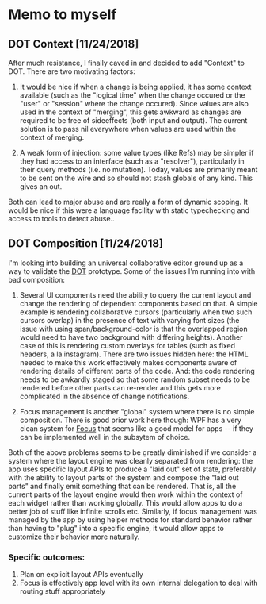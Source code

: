 # Memo to myself

## DOT Context [11/24/2018]

After much resistance, I finally caved in and decided to add "Context"
to DOT. There are two motivating factors:

1. It would be nice if when a change is being applied, it has some
context available (such as the "logical time" when the change occured
or the "user" or "session" where the change occured). Since values are
also used in the context of "merging", this gets awkward as changes
are required to be free of sideeffects (both input and output). The
current solution is to pass nil everywhere when values are used within
the context of merging.

2. A weak form of injection: some value types (like Refs) may be
simpler if they had access to an interface (such as a "resolver"),
particularly in their query methods (i.e. no mutation). Today, values
are primarily meant to be sent on the wire and so should not stash
globals of any kind. This gives an out.

Both can lead to major abuse and are really a form of dynamic
scoping.  It would be nice if this were a language facility with
static typechecking and access to tools to detect abuse..

## DOT Composition [11/24/2018]

I'm looking into building an universal collaborative editor ground up
as a way to validate the [DOT](https://github.com/dotchain/dot)
prototype.  Some of the issues I'm running into with bad composition:

1. Several UI components need the ability to query the current layout
and change the rendering of dependent components based on that. A
simple example is rendering collaborative cursors (particularly when
two such cursors overlap) in the presence of text  with varying font
sizes (the issue with using span/background-color is that  the
overlapped region would need to have two background with differing
heights).  Another case of this is rendering custom overlays for
tables (such as fixed headers, a la instagram). There are two issues
hidden here: the HTML needed to make this work effectively makes
components  aware of rendering details of different parts of the
code. And: the code rendering needs to be awkardly staged so that some
random subset needs  to be rendered before other parts can re-render
and this gets more complicated in the  absence of change
notifications.

2. Focus management is another "global" system where there is no
simple composition. There is  good prior work here though: WPF has a
very clean system for
[Focus](https://docs.microsoft.com/en-us/dotnet/framework/wpf/advanced/focus-overview)
that seems like a good model for apps -- if they can be implemented
well in the subsytem of choice.

Both of the above problems seems to be greatly diminished if we
consider a system where the layout engine was cleanly separated from
rendering: the app uses specific layout APIs to produce a "laid out"
set of state, preferably with the ability to layout parts of the
system and compose the "laid out  parts" and finally emit something
that can be rendered. That is, all the current parts of the layout
engine would then work within the context of each widget rather than
working globally.  This would allow apps to do a better job of stuff
like infinite scrolls etc.  Similarly, if focus management was managed
by the app by using helper methods for standard behavior rather than
having to "plug" into a specific engine, it would allow apps to
customize their behavior more naturally.

### Specific outcomes:

1. Plan on explicit layout APIs eventually
2. Focus is effectively app level with its own internal delegation to
deal with routing stuff appropriately

